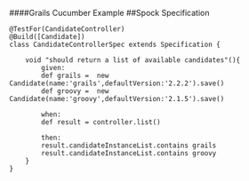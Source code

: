 ####Grails Cucumber Example
##Spock Specification

	@TestFor(CandidateController)
	@Build([Candidate])
	class CandidateControllerSpec extends Specification {

		void "should return a list of available candidates"(){
			given:
			def grails =  new Candidate(name:'grails',defaultVersion:'2.2.2').save()
			def groovy =  new Candidate(name:'groovy',defaultVersion:'2.1.5').save()

			when:
			def result = controller.list()

			then:
			result.candidateInstanceList.contains grails
			result.candidateInstanceList.contains groovy
		}
	}
